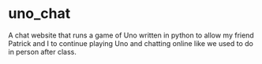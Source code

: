 # uno_chat
A chat website that runs a game of Uno written in python to allow my friend Patrick and I to continue playing Uno and chatting online like we used to do in person after class.
